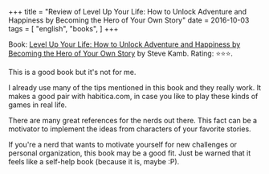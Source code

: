 +++
title = "Review of Level Up Your Life: How to Unlock Adventure and Happiness by Becoming the Hero of Your Own Story"
date = 2016-10-03
tags = [
    "english",
    "books",
]
+++

Book: [Level Up Your Life: How to Unlock Adventure and Happiness by Becoming the Hero of Your Own Story](https://www.goodreads.com/book/show/24615920) by Steve Kamb. Rating: ⭐️⭐️⭐️.

This is a good book but it's not for me.

I already use many of the tips mentioned in this book and they really work.
It makes a good pair with habitica.com, in case you like to play these kinds of games in real life.

There are many great references for the nerds out there. This fact can be a motivator to implement the ideas from characters of your favorite stories.

If you're a nerd that wants to motivate yourself for new challenges or personal organization, this book may be a good fit. Just be warned that it feels like a self-help book (because it is, maybe :P).
